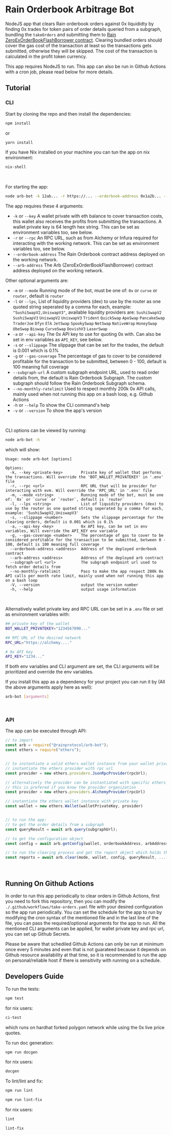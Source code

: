 # Rain Orderbook Arbitrage Bot
NodeJS app that clears Rain orderbook orders against 0x liquididty by finding 0x trades for token pairs of order details queried from a subgraph, bundling the `takeOrders` and submitting them to [Rain ZeroExOrderBookFlashBorrower contract](https://github.com/rainprotocol/rain.orderbook.flashborrower.zeroex).
Clearing bundled orders should cover the gas cost of the transaction at least so the transactions gets submitted, otherwise they will be skipped.
The cost of the transaction is calculated in the profit token currency.

This app requires NodeJS to run.
This app can also be run in Github Actions with a cron job, please read below for more details.

## Tutorial
### CLI
Start by cloning the repo and then install the dependencies:
```bash
npm install
```
or
```bash
yarn install
```
If you have Nix installed on your machine you can tun the app on nix environment:
```bash
nix-shell
```
<br>

For starting the app:
```bash
node arb-bot -k 12ab... -r https://... --orderbook-address 0x1a2b... --arb-address 0xab12... [other optional arguments]
```
The app requires these 4 arguments:
- `-k` or `--key` A wallet private with eth balance to cover transaction costs, this wallet also receives the profits from submitting the transactions. A wallet private key is 64 length hex string. This can be set as environment variables too, see below.
- `-r` or `--rpc` An RPC URL, such as from Alchemy or Infura required for interacting with the working network. This can be set as environment variables too, see below.
- `--orderbook-address` The Rain Orderbook contract address deployed on the working network.
- `--arb-address` The Arb (ZeroExOrderBookFlashBorrower) contract address deployed on the working network.

Other optional arguments are:
- `-m` or `--mode` Running mode of the bot, must be one of: `0x` or `curve` or `router`, default is `router`
- `-l` or `--lps`, List of liquidity providers (dex) to use by the router as one quoted string seperated by a comma for each, example: `"SushiSwapV2,UniswapV3"`, available liquidity providers are: `SushiSwapV2` `SushiSwapV3` `UniswapV2` `UniswapV3` `Trident` `QuickSwap` `ApeSwap` `PancakeSwap` `TraderJoe` `Dfyn` `Elk` `JetSwap` `SpookySwap` `NetSwap` `NativeWrap` `HoneySwap` `UbeSwap` `Biswap` `CurveSwap` `DovishV3` `LaserSwap`
- `-a` or `--api-key` The 0x API key to use for quoting 0x with. Can also be set in env variables as `API_KEY`, see below.
- `-s` or `--slippage` The slippage that can be set for the trades, the default is 0.001 which is 0.1%
- `-g` or `--gas-coverage` The percentage of gas to cover to be considered profitable for the transaction to be submitted, between 0 - 100, default is 100 meaning full coverage
- `--subgraph-url` A custom subgraph endpoint URL, used to read order details from, the default is Rain Orderbook Subgraph. The custom subgraph should follow the Rain Orderbook Subgraph schema.
- `--no-monthly-ratelimit` Used to respect monthly 200k 0x API calls, mainly used when not running this app on a bash loop, e.g. Github Actions
- `-h` or `--help` To show the CLI command's help
- `-v` or `--version` To show the app's version
<br>

CLI options can be viewed by running:
```bash
node arb-bot -h
```
which will show:

    Usage: node arb-bot [options]

    Options:
      -k, --key <private-key>        Private key of wallet that performs the transactions. Will override the 'BOT_WALLET_PRIVATEKEY' in '.env' file
      -r, --rpc <url>                RPC URL that will be provider for interacting with evm. Will override the 'RPC_URL' in '.env' file
      -m, --mode <string>            Running mode of the bot, must be one of: `0x` or `curve` or `router`, default is `router`
      -l, --lps <string>             List of liquidity providers (dex) to use by the router as one quoted string seperated by a comma for each, example: 'SushiSwapV2,UniswapV3'
      -s, --slippage <number>        Sets the slippage percentage for the clearing orders, default is 0.001 which is 0.1%
      -a, --api-key <key>            0x API key, can be set in env variables, Will override the API_KEY env variable
      -g, --gas-coverage <number>    The percentage of gas to cover to be considered profitable for the transaction to be submitted, between 0 - 100, default is 100 meaning full coverage
      --orderbook-address <address>  Address of the deployed orderbook contract
      --arb-address <address>        Address of the deployed arb contract
      --subgraph-url <url>           The subgraph endpoint url used to fetch order details from
      --no-monthly-ratelimit         Pass to make the app respect 200k 0x API calls per month rate limit, mainly used when not running this app on a bash loop
      -V, --version                  output the version number
      -h, --help                     output usage information
<br>

Alternatively wallet private key and RPC URL can be set in a `.env` file or set as environment variables with:
```bash
## private key of the wallet
BOT_WALLET_PRIVATEKEY="1234567890..."

## RPC URL of the desired network
RPC_URL="https://alchemy...."

# 0x API key
API_KEY="1234..."
```
If both env variables and CLI argument are set, the CLI arguments will be prioritized and override the env variables.

If you install this app as a dependency for your project you can run it by (All the above arguments apply here as well):
```bash
arb-bot [arguments]
```
<br>

### API
The app can be executed through API:
```javascript
// to import
const arb = require("@rainprotocol/arb-bot");
const ethers = require("ethers");


// to instantiate a valid ethers wallet instance from your wallet private key and rpc url:
// instantiate the ethers provider with rpc url
const provider = new ethers.providers.JsonRpcProvider(rpcUrl);

// alternatively the provider can be instantiated with specific ethers API for rpc providers such as Alchemy
// this is prefered if you know the provider organization
const provider = new ethers.providers.AlchemyProvider(rpcUrl)

// instantiate the ethers wallet instance with private key
const wallet = new ethers.Wallet(walletPrivateKey, provider)


// to run the app:
// to get the order details from a subgraph
const queryResult = await arb.query(subgraphUrl);

// to get the configuration object
const config = await arb.getConfig(wallet, orderbookAddress, arbAddress, ...[zeroExApiKey]);

// to run the clearing process and get the report object which holds the report of cleared orders
const reports = await arb.clear(mode, wallet, config, queryResult, ...[slippage, gasCoveragePercenatge, prioritization])
```
<br>

## Running On Github Actions
In order to run this app periodically to clear orders in Github Actions, first you need to fork this repository, then you can modify the `./.github/workflows/take-orders.yaml` file with your desired configuration so the app run periodically. You can set the schedule for the app to run by modifying the cron syntax of the mentioned file and in the last line of the file, you can pass the required/optional arguments for the app to run. All the mentioned CLI arguments can be applied, for wallet private key and rpc url, you can set up Github Secrets.

Please be aware that schediled Github Actions can only be run at minimum once every 5 minutes and even that is not guarateed because it depends on Github resource availability at that time, so it is recommended to run the app on personal/reliable host if there is sensitivity with running on a schedule.

## Developers Guide
To run the tests:
```bash
npm test
```
for nix users:
```bash
ci-test
```
which runs on hardhat forked polygon network while using the 0x live price quotes.

To run doc generation:
```bash
npm run docgen
```
for nix users:
```bash
docgen
```

To lint/lint and fix:
```bash
npm run lint
```
```bash
npm run lint-fix
```
for nix users:
```bash
lint
```
```bash
lint-fix
```